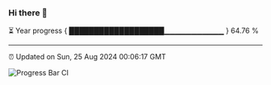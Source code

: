### Hi there 👋

⏳ Year progress { ███████████████████▁▁▁▁▁▁▁▁▁▁▁ } 64.76 %

---

⏰ Updated on Sun, 25 Aug 2024 00:06:17 GMT

![Progress Bar CI](https://github.com/liununu/liununu/workflows/Progress%20Bar%20CI/badge.svg)
